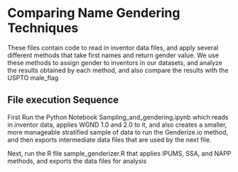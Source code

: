 # Comparing Name Gendering Techniques
These files contain code to read in inventor data files, and apply several different methods that take first names and return gender value.
We use these methods to assign gender to inventors in our datasets, and analyze the results obtained by each method, and also compare the results with the USPTO male_flag

## File execution Sequence
First Run the Python Notebook Sampling_and_gendering.ipynb which reads in inventor data, applies WGND 1.0 and 2.0 to it, and also creates a smaller, more manageable
stratified sample of data to run the Genderize.io method, and then exports intermediate data files that are used by the next file.

Next, run the R file sample_genderizer.R that applies IPUMS, SSA, and NAPP methods, and exports the data files for analysis 
